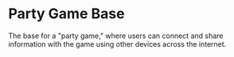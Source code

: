 # Party Game Base
The base for a "party game," where users can connect and share information with the game using other devices across the internet.